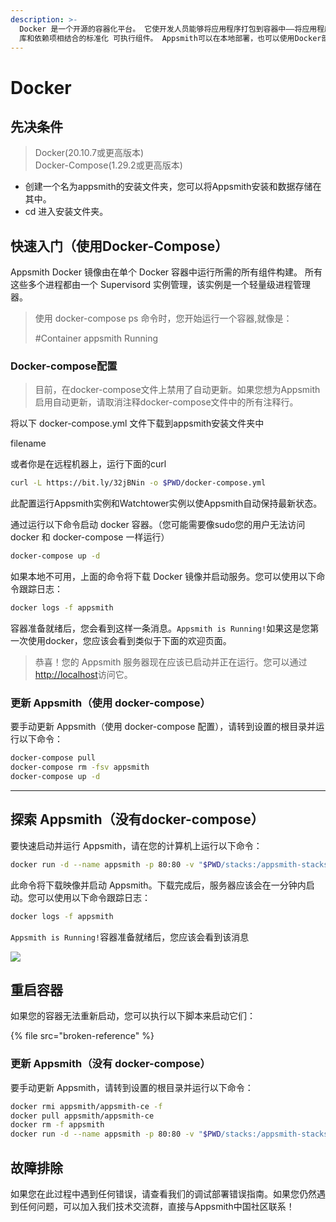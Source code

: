 ```yaml
---
description: >-
  Docker 是一个开源的容器化平台。 它使开发人员能够将应用程序打包到容器中——将应用程序源代码与在任何环境中运行该代码所需的操作系统 (OS)
  库和依赖项相结合的标准化 可执行组件。 Appsmith可以在本地部署，也可以使用Docker部署在你的私有实例上。
---
```


# Docker

## 先决条件

> Docker(20.10.7或更高版本)\
> Docker-Compose(1.29.2或更高版本)

* 创建一个名为appsmith的安装文件夹，您可以将Appsmith安装和数据存储在其中。
* cd 进入安装文件夹。

## 快速入门（使用Docker-Compose）

Appsmith Docker 镜像由在单个 Docker 容器中运行所需的所有组件构建。 所有这些多个进程都由一个 Supervisord 实例管理，该实例是一个轻量级进程管理器。

> 使用 docker-compose ps 命令时，您开始运行一个容器,就像是：
>
> \#Container appsmith Running

### Docker-compose配置

> 目前，在docker-compose文件上禁用了自动更新。如果您想为Appsmith启用自动更新，请取消注释docker-compose文件中的所有注释行。

将以下 docker-compose.yml 文件下载到appsmith安装文件夹中

filename

或者你是在远程机器上，运行下面的curl

```bash
curl -L https://bit.ly/32jBNin -o $PWD/docker-compose.yml
```

此配置运行Appsmith实例和Watchtower实例以使Appsmith自动保持最新状态。

通过运行以下命令启动 docker 容器。（您可能需要像sudo您的用户无法访问 docker 和 docker-compose 一样运行）

```bash
docker-compose up -d
```

如果本地不可用，上面的命令将下载 Docker 镜像并启动服务。您可以使用以下命令跟踪日志：

```bash
docker logs -f appsmith
```

容器准备就绪后，您会看到这样一条消息。`Appsmith is Running!`如果这是您第一次使用docker，您应该会看到类似于下面的欢迎页面。

> 恭喜！您的 Appsmith 服务器现在应该已启动并正在运行。您可以通过[http://localhost](http://localhost)访问它。

### 更新 Appsmith（使用 docker-compose）

要手动更新 Appsmith（使用 docker-compose 配置），请转到设置的根目录并运行以下命令：

```bash
docker-compose pull
docker-compose rm -fsv appsmith
docker-compose up -d
```

***

## 探索 Appsmith（没有docker-compose）

要快速启动并运行 Appsmith，请在您的计算机上运行以下命令：

```bash
docker run -d --name appsmith -p 80:80 -v "$PWD/stacks:/appsmith-stacks" appsmith/appsmith-ce
```

此命令将下载映像并启动 Appsmith。下载完成后，服务器应该会在一分钟内启动。您可以使用以下命令跟踪日志：

```bash
docker logs -f appsmith
```

`Appsmith is Running!`容器准备就绪后，您应该会看到该消息

![](https://s3.bmp.ovh/imgs/2022/06/29/6173eeb59d1fa70a.png)

## 重启容器

如果您的容器无法重新启动，您可以执行以下脚本来启动它们：

{% file src="broken-reference" %}

### 更新 Appsmith（没有 docker-compose）

要手动更新 Appsmith，请转到设置的根目录并运行以下命令：

```bash
docker rmi appsmith/appsmith-ce -f
docker pull appsmith/appsmith-ce
docker rm -f appsmith
docker run -d --name appsmith -p 80:80 -v "$PWD/stacks:/appsmith-stacks" appsmith/appsmith-ce
```

## 故障排除

如果您在此过程中遇到任何错误，请查看我们的调试部署错误指南。如果您仍然遇到任何问题，可以加入我们技术交流群，直接与Appsmith中国社区联系！
